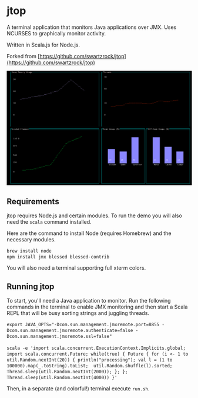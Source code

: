 jtop
=============

A terminal application that monitors Java applications over JMX. Uses NCURSES to graphically monitor activity.

Written in Scala.js for Node.js.

Forked from [https://github.com/swartzrock/jtop](https://github.com/swartzrock/jtop)

![screenshot](screenshot.png)


## Requirements

jtop requires Node.js and certain modules. To run the demo you will also need the `scala` command installed.

Here are the command to install Node (requires Homebrew) and the necessary modules.

    brew install node
    npm install jmx blessed blessed-contrib

You will also need a terminal supporting full xterm colors.

## Running jtop

To start, you'll need a Java application to monitor. Run the following commands in the terminal to enable JMX monitoring and then start a Scala REPL that will be busy sorting strings and juggling threads.

    export JAVA_OPTS="-Dcom.sun.management.jmxremote.port=8855 -Dcom.sun.management.jmxremote.authenticate=false -Dcom.sun.management.jmxremote.ssl=false"

    scala -e 'import scala.concurrent.ExecutionContext.Implicits.global; import scala.concurrent.Future; while(true) { Future { for (i <- 1 to util.Random.nextInt(20)) { println("processing"); val l = (1 to 100000).map(_.toString).toList;  util.Random.shuffle(l).sorted; Thread.sleep(util.Random.nextInt(2000)); }; }; Thread.sleep(util.Random.nextInt(4000)) }'

Then, in a separate (and colorful!) terminal execute `run.sh`.


